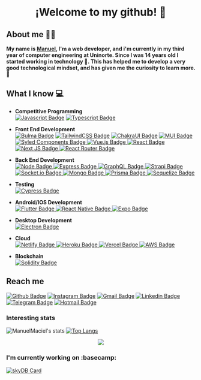 
<p align="center">
 <h1 align="center">¡Welcome to my github! 👋</h1>
</p>

## About me :man_technologist:
**My name is [Manuel](https://manuelmaciel.vercel.app), I'm a web developer, and i'm currently in my third year of computer engineering at Uninorte. Since I was 14 years old I started working in technology 🚀. This has helped me to develop a very good technological mindset, and has given me the curiosity to learn more. 🌠**

## What I know :computer:
- **Competitive Programming**
	<br/> [![Javascript Badge](https://img.shields.io/badge/JavaScript-F7DF1E?style=for-the-badge&logo=javascript&logoColor=black)](https://github.com/ManuelMaciel)
	[![Typescript Badge](https://img.shields.io/badge/Typescript-4269f5?style=for-the-badge&logo=typescript&logoColor=white)](https://github.com/ManuelMaciel)
- **Front End Development**
	<br/> [![Bulma Badge](https://img.shields.io/badge/Bulma-48c78e?style=for-the-badge&logo=bulma&logoColor=white)](https://github.com/ManuelMaciel) [![TailwindCSS Badge](https://img.shields.io/badge/tailwindcss-%2338B2AC?style=for-the-badge&logo=tailwind-css&logoColor=white)](https://github.com/ManuelMaciel) [![ChakraUI Badge](https://img.shields.io/badge/chakra-4ED1C5?style=for-the-badge&logo=chakraui&logoColor=white)](https://github.com/ManuelMaciel) [![MUI Badge](https://img.shields.io/badge/MUI-%230081CB?style=for-the-badge&logo=material-ui&logoColor=white)](https://github.com/ManuelMaciel)
[![Syled Components Badge](https://img.shields.io/badge/styled--components-DB7093?style=for-the-badge&logo=styled-components&logoColor=white)
](https://github.com/ManuelMaciel) [![Vue.js Badge](https://img.shields.io/badge/vuejs-%2335495e?style=for-the-badge&logo=vuedotjs&logoColor=%234FC08D)
](https://github.com/ManuelMaciel) [![React Badge](https://img.shields.io/badge/React-20232A?style=for-the-badge&logo=react&logoColor=61DAFB)
](https://github.com/ManuelMaciel) [![Next JS Badge](https://img.shields.io/badge/NextJS-black?style=for-the-badge&logo=next.js&logoColor=white)
](https://github.com/ManuelMaciel) [![React Router Badge](https://img.shields.io/badge/React_Router-CA4245?style=for-the-badge&logo=react-router&logoColor=white)
](https://github.com/ManuelMaciel)
- **Back End Development**
	<br />[![Node Badge](https://img.shields.io/badge/Node.js-43853D?style=for-the-badge&logo=node.js&logoColor=white)
](https://github.com/ManuelMaciel)[![Express Badge](https://img.shields.io/badge/Express.js-404D59?style=for-the-badge&logo=express&logoColor=white)
](https://github.com/ManuelMaciel)[![GraphQL Badge](https://img.shields.io/badge/-ApolloGraphQL-311C87?style=for-the-badge&logo=apollo-graphql&logoColor=white)
](https://github.com/ManuelMaciel) [![Strapi Badge](https://img.shields.io/badge/-strapi-%232E7EEA?style=for-the-badge&logo=strapi&logoColor=white)
](https://github.com/ManuelMaciel) [![Socket.io Badge](https://img.shields.io/badge/-Socket.io-black?style=for-the-badge&logo=socket.io&logoColor=#010101)
](https://github.com/ManuelMaciel) [![Mongo Badge](https://img.shields.io/badge/MongoDB-4EA94B?style=for-the-badge&logo=mongodb&logoColor=white)
](https://github.com/ManuelMaciel) [![Prisma Badge](https://img.shields.io/badge/Prisma-3982CE?style=for-the-badge&logo=Prisma&logoColor=white)
](https://github.com/ManuelMaciel) [![Sequelize Badge](https://img.shields.io/badge/Sequelize-52B0E7?style=for-the-badge&logo=Sequelize&logoColor=white)
](https://github.com/ManuelMaciel)


- **Testing**
 	<br />[![Cypress Badge](https://img.shields.io/badge/cypress-%23E5E5E5?style=for-the-badge&logo=cypress&logoColor=058a5e)
](https://github.com/ManuelMaciel)


- **Android/IOS Development**
 	<br />[![Flutter Badge](https://img.shields.io/badge/Flutter-02569B?style=for-the-badge&logo=flutter&logoColor=white)
](https://github.com/ManuelMaciel)[![React Native Badge](https://img.shields.io/badge/React_Native-20232A?style=for-the-badge&logo=react&logoColor=61DAFB)
](https://github.com/ManuelMaciel)[![Expo Badge](https://img.shields.io/badge/expo-20232A?style=for-the-badge&logo=expo&logoColor=#D04A37)
](https://github.com/ManuelMaciel)

- **Desktop Development**
 	<br />[![Electron Badge](https://img.shields.io/badge/Electron-191970?style=for-the-badge&logo=Electron&logoColor=white)
](https://github.com/ManuelMaciel)


- **Cloud**
 	<br />[![Netlify Badge](https://img.shields.io/badge/Netlify-%23000000?style=for-the-badge&logo=netlify&logoColor=#00C7B7)
](https://github.com/ManuelMaciel)[![Heroku Badge](https://img.shields.io/badge/Heroku-430098?style=for-the-badge&logo=heroku&logoColor=white)
](https://github.com/ManuelMaciel) [![Vercel Badge](https://img.shields.io/badge/vercel-%23000000?style=for-the-badge&logo=vercel&logoColor=white)
](https://github.com/ManuelMaciel) [![AWS Badge](https://img.shields.io/badge/Amazon_AWS-EADB34?style=for-the-badge&logo=amazon-aws&logoColor=black)
](https://github.com/ManuelMaciel)

- **Blockchain**
 	<br />[![Solidity Badge](https://img.shields.io/badge/Solidity-%23000000?style=for-the-badge&logo=solidity&logoColor=#00C7B7)
](https://github.com/ManuelMaciel)
	
## Reach me 
[![Github Badge](https://img.shields.io/badge/-Github-4D2182?style=for-the-badge&logo=Github&logoColor=white&link=https://github.com/ManuelMaciel)](https://github.com/ManuelMaciel)
[![Instagram Badge](https://img.shields.io/badge/-Instagram-4D2182?style=for-the-badge&logo=instagram&logoColor=white&link=https://www.instagram.com/m_maciel7/)](https://www.instagram.com/m_maciel7/)
[![Gmail Badge](https://img.shields.io/badge/-Gmail-4D2182?style=for-the-badge&logo=gmail&logoColor=white)](mailto:manuelmaciel7001@gmail.com)
[![Linkedin Badge](https://img.shields.io/badge/-LinkedIn-4D2182?style=for-the-badge&logo=Linkedin&logoColor=white&link=https://www.linkedin.com/in/manuelmaciel7/)](https://www.linkedin.com/in/manuelmaciel7/)
[![Telegram Badge](https://img.shields.io/badge/-Telegram-4D2182?style=for-the-badge&labelColor=4D2182&logo=telegram&logoColor=white&link=https://t.me/ManuelMaci)](https://t.me/ManuelMaci)
[![Hotmail Badge](https://img.shields.io/badge/-Hotmail-4D2182?style=for-the-badge&logo=microsoft-outlook&logoColor=white&link=mailto:manuelmaciel7001@hotmail.com)](mailto:manuelmaciel7001@hotmail.com)


### Interesting stats

![ManuelMaciel's stats](https://github-readme-stats.vercel.app/api?username=ManuelMaciel&title_color=7957d5&text_color=ff3860&bg_color=1a1b27&icon_color=DB1A9E&show_icons=true&hide_border=true&hide=issues)
[![Top Langs](https://github-readme-stats.vercel.app/api/top-langs/?username=ManuelMaciel&layout=compact&bg_color=1a1b27&title_color=7957d5&text_color=ff3860&hide_border=true)](https://github.com/ManuelMaciel)
<p align="center">
  <img src ="https://github-readme-streak-stats.herokuapp.com?user=manuelmaciel&theme=buefy-dark&hide_border=true&background=1a1b27">
</p>

### I'm currently working on :basecamp:

[![skyDB Card](https://github-readme-stats.vercel.app/api/pin/?username=ManuelMaciel&repo=skyDB&bg_color=1a1b27&title_color=7957d5&text_color=ff3860&icon_color=DB1A9E&hide_border=true)](https://github.com/ManuelMaciel/skyDB)

